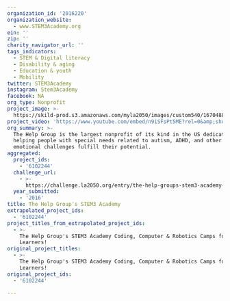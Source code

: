 ```yaml
---
organization_id: '2016220'
organization_website:
  - www.STEM3Academy.org
ein: ''
zip: ''
charity_navigator_url: ''
tags_indicators:
  - STEM & Digital literacy
  - Disability & aging
  - Education & youth
  - Mobility
twitter: STEM3Academy
instagram: Stem3Academy
facebook: NA
org_type: Nonprofit
project_image: >-
  https://skild-prod.s3.amazonaws.com/myla2050/images/custom540/1670488055741-team91.png
project_video: 'https://www.youtube.com/embed/n9iSFsPt5ME?rel=0&amp;showinfo=0'
org_summary: >-
  The Help Group is the largest nonprofit of its kind in the US dedicated to
  helping people with special needs related to autism, ADHD, and other social &
  emotional challenges fulfill their potential.
aggregated:
  project_ids:
    - '6102244'
  challenge_url:
    - >-
      https://challenge.la2050.org/entry/the-help-groups-stem3-academy-coding-computer-robotics-camps-for-special-learners!
  year_submitted:
    - '2016'
title: The Help Group's STEM3 Academy
extrapolated_project_ids:
  - '6102244'
project_titles_from_extrapolated_project_ids:
  - >-
    The Help Group's STEM3 Academy Coding, Computer & Robotics Camps for Special
    Learners! 
original_project_titles:
  - >-
    The Help Group's STEM3 Academy Coding, Computer & Robotics Camps for Special
    Learners! 
original_project_ids:
  - '6102244'

---
```

